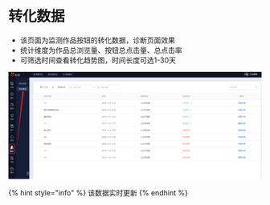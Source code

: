 # 转化数据

* 该页面为监测作品按钮的转化数据，诊断页面效果
* 统计维度为作品总浏览量、按钮总点击量、总点击率
* 可筛选时间查看转化趋势图，时间长度可选1-30天

![](../../.gitbook/assets/image%20%28122%29.png)

{% hint style="info" %}
该数据实时更新
{% endhint %}

